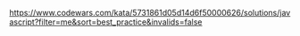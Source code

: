 https://www.codewars.com/kata/5731861d05d14d6f50000626/solutions/javascript?filter=me&sort=best_practice&invalids=false